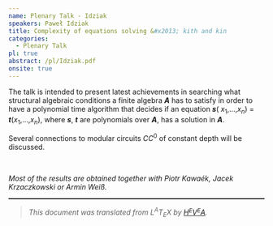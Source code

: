 ```yaml
---
name: Plenary Talk - Idziak
speakers: Paweł Idziak
title: Complexity of equations solving &#x2013; kith and kin
categories:
  - Plenary Talk
pl: true
abstract: /pl/Idziak.pdf
onsite: true
---
```

<p>The talk is intended to present latest achievements in searching what structural algebraic conditions a finite algebra <span style="font-weight:bold"><span style="font-style:italic">A</span></span> has to satisfy in order to have a polynomial time algorithm that decides if an equation <span style="font-weight:bold"><span style="font-style:italic">s</span></span>( <span style="font-style:italic">x</span><sub>1</sub>,&#x2026;,<span style="font-style:italic">x</span><sub><span style="font-style:italic">n</span></sub>) = <span style="font-weight:bold"><span style="font-style:italic">t</span></span>(<span style="font-style:italic">x</span><sub>1</sub>,&#x2026;,<span style="font-style:italic">x</span><sub><span style="font-style:italic">n</span></sub>), where <span style="font-weight:bold"><span style="font-style:italic">s</span></span>, <span style="font-weight:bold"><span style="font-style:italic">t</span></span> are polynomials over <span style="font-weight:bold"><span style="font-style:italic">A</span></span>, has a solution in <span style="font-weight:bold"><span style="font-style:italic">A</span></span>.</p><p>Several connections to modular circuits <span style="font-style:italic">CC</span><sup>0</sup> of constant depth will be discussed.</p><p><br>


<em>Most of the results are obtained together with Piotr Kawa&#xE9;k, Jacek Krzaczkowski or Armin Wei</em><em>&#xDF;</em><em>.</em></p><!--CUT END -->
<!--HTMLFOOT-->
<!--ENDHTML-->
<!--FOOTER-->
<hr style="height:2"><blockquote class="quote"><em>This document was translated from L<sup>A</sup>T<sub>E</sub>X by
</em><a href="http://hevea.inria.fr/index.html"><em>H</em><em><span style="font-size:small"><sup>E</sup></span></em><em>V</em><em><span style="font-size:small"><sup>E</sup></span></em><em>A</em></a><em>.</em></blockquote>
